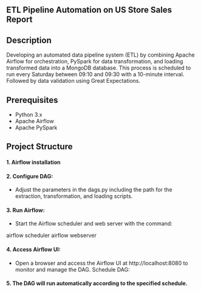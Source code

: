## ETL Pipeline Automation on US Store Sales Report
## Description
Developing  an automated data pipeline system (ETL) by combining Apache Airflow for orchestration, PySpark for data transformation, and loading  transformed data into a MongoDB database.  This process is scheduled to run every Saturday between 09:10 and 09:30 with a 10-minute interval. Followed by data validation using Great Expectations.

## Prerequisites
- Python 3.x
- Apache Airflow
- Apache PySpark

## Project Structure

#### 1. Airflow installation 

#### 2. Configure DAG:

- Adjust the parameters in the dags.py  including the path for the extraction, transformation, and loading scripts.

#### 3. Run Airflow:

- Start the Airflow scheduler and web server with the command:
  
airflow scheduler
airflow webserver

#### 4. Access Airflow UI:

- Open a browser and access the Airflow UI at http://localhost:8080 to monitor and manage the DAG.
Schedule DAG:

#### 5. The DAG will run automatically according to the specified schedule.
